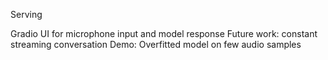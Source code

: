 Serving

Gradio UI for microphone input and model response
Future work: constant streaming conversation
Demo: Overfitted model on few audio samples

